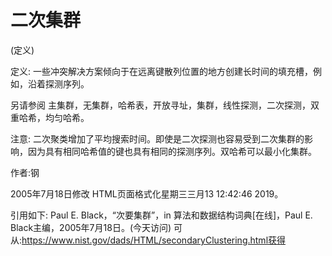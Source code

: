 # 二次集群


(定义)



定义:
一些冲突解决方案倾向于在远离键散列位置的地方创建长时间的填充槽，例如，沿着探测序列。



另请参阅
主集群，无集群，哈希表，开放寻址，集群，线性探测，二次探测，双重哈希，均匀哈希。



注意:
二次聚类增加了平均搜索时间。即使是二次探测也容易受到二次集群的影响，因为具有相同哈希值的键也具有相同的探测序列。双哈希可以最小化集群。


作者:钢







2005年7月18日修改
HTML页面格式化星期三三月13 12:42:46 2019。



引用如下:
Paul E. Black，“次要集群”，in
算法和数据结构词典[在线]，Paul E. Black主编，2005年7月18日。(今天访问)
可从:https://www.nist.gov/dads/HTML/secondaryClustering.html获得